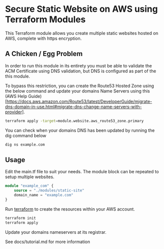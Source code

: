 # Secure Static Website on AWS using Terraform Modules

This Terraform module allows you create multiple static websites hosted on AWS, 
complete with https encryption.

## A Chicken / Egg Problem
In order to run this module in its entirety you must be able to validate the ACM 
Certificate using DNS validation, but DNS is configured as part of the this module.

To bypass this restriction, you can create the Route53 Hosted Zone using the below 
command and update your domains Name Servers using this (AWS Help Guide)[https://docs.aws.amazon.com/Route53/latest/DeveloperGuide/migrate-dns-domain-in-use.html#migrate-dns-change-name-servers-with-provider].

```bash
terraform apply -target=module.website.aws_route53_zone.primary
```

You can check when your domains DNS has been updated by running the dig command below
```bash
dig ns example.com
```

## Usage

Edit the main.tf file to suit your needs. The module block can be repeated to setup multiple 
websites.
```tf
module "example_com" {
    source = "./modules/static-site"
    domain_name = "example.com"
}
```

Run [terraform](httos://terraform.io) to create the resources within your AWS account. 

```bash
terraform init
terraform apply
```

Update your domains nameservers at its registrar.

See docs/tutorial.md for more information
